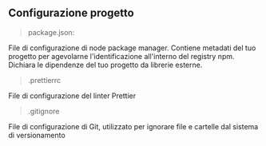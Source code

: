 ## Configurazione progetto

> package.json:

File di configurazione di node package manager.
Contiene metadati del tuo progetto per agevolarne l'identificazione all'interno del registry npm.
Dichiara le dipendenze del tuo progetto da librerie esterne.

> .prettierrc

File di configurazione del linter Prettier

> .gitignore

File di configurazione di Git, utilizzato per ignorare file e cartelle dal sistema di versionamento
